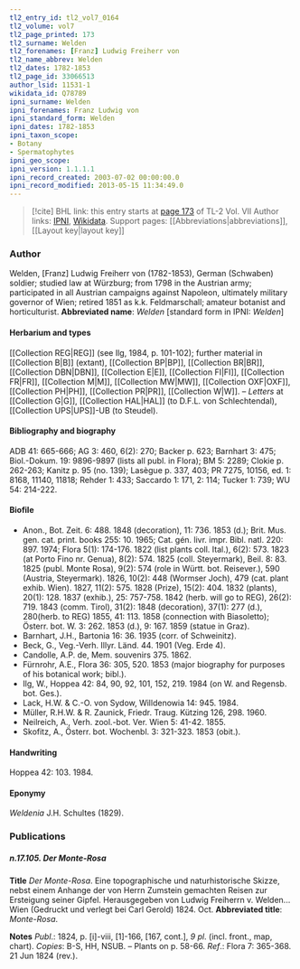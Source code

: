 ```yaml
---
tl2_entry_id: tl2_vol7_0164
tl2_volume: vol7
tl2_page_printed: 173
tl2_surname: Welden
tl2_forenames: [Franz] Ludwig Freiherr von
tl2_name_abbrev: Welden
tl2_dates: 1782-1853
tl2_page_id: 33066513
author_lsid: 11531-1
wikidata_id: Q78789
ipni_surname: Welden
ipni_forenames: Franz Ludwig von
ipni_standard_form: Welden
ipni_dates: 1782-1853
ipni_taxon_scope: 
- Botany
- Spermatophytes
ipni_geo_scope: 
ipni_version: 1.1.1.1
ipni_record_created: 2003-07-02 00:00:00.0
ipni_record_modified: 2013-05-15 11:34:49.0
---
```


> [!cite] BHL link: this entry starts at [page 173](https://www.biodiversitylibrary.org/page/33066513) of TL-2 Vol. VII
> Author links: [IPNI](https://www.ipni.org/a/11531-1), [Wikidata](https://www.wikidata.org/wiki/Q78789). Support pages: [[Abbreviations|abbreviations]], [[Layout key|layout key]]

### Author

Welden, \[Franz\] Ludwig Freiherr von (1782-1853), German (Schwaben) soldier; studied law at Würzburg; from 1798 in the Austrian army; participated in all Austrian campaigns against Napoleon, ultimately military governor of Wien; retired 1851 as k.k. Feldmarschall; amateur botanist and horticulturist. 
**Abbreviated name**: *Welden* \[standard form in IPNI: *Welden*\]

#### Herbarium and types

[[Collection REG|REG]] (see Ilg, 1984, p. 101-102); further material in [[Collection B|B]] (extant), [[Collection BP|BP]], [[Collection BR|BR]], [[Collection DBN|DBN]], [[Collection E|E]], [[Collection FI|FI]], [[Collection FR|FR]], [[Collection M|M]], [[Collection MW|MW]], [[Collection OXF|OXF]], [[Collection PH|PH]], [[Collection PR|PR]], [[Collection W|W]]. – *Letters* at [[Collection G|G]], [[Collection HAL|HAL]] (to D.F.L. von Schlechtendal), [[Collection UPS|UPS]]-UB (to Steudel).

#### Bibliography and biography

ADB 41: 665-666; AG 3: 460, 6(2): 270; Backer p. 623; Barnhart 3: 475; Biol.-Dokum. 19: 9896-9897 (lists all publ. in Flora); BM 5: 2289; Clokie p. 262-263; Kanitz p. 95 (no. 139); Lasègue p. 337, 403; PR 7275, 10156, ed. 1: 8168, 11140, 11818; Rehder 1: 433; Saccardo 1: 171, 2: 114; Tucker 1: 739; WU 54: 214-222.

#### Biofile

- Anon., Bot. Zeit. 6: 488. 1848 (decoration), 11: 736. 1853 (d.); Brit. Mus. gen. cat. print. books 255: 10. 1965; Cat. gén. livr. impr. Bibl. natl. 220: 897. 1974; Flora 5(1): 174-176. 1822 (list plants coll. Ital.), 6(2): 573. 1823 (at Porto Fino nr. Genua), 8(2): 574. 1825 (coll. Steyermark), Beil. 8: 83. 1825 (publ. Monte Rosa), 9(2): 574 (role in Württ. bot. Reisever.), 590 (Austria, Steyermark). 1826, 10(2): 448 (Wormser Joch), 479 (cat. plant exhib. Wien). 1827, 11(2): 575. 1828 (Prize), 15(2): 404. 1832 (plants), 20(1): 128. 1837 (exhib.), 25: 757-758. 1842 (herb. will go to REG), 26(2): 719. 1843 (comm. Tirol), 31(2): 1848 (decoration), 37(1): 277 (d.), 280(herb. to REG) 1855, 41: 113. 1858 (connection with Biasoletto); Österr. bot. W. 3: 262. 1853 (d.), 9: 167. 1859 (statue in Graz).
- Barnhart, J.H., Bartonia 16: 36. 1935 (corr. of Schweinitz).
- Beck, G., Veg.-Verh. Illyr. Länd. 44. 1901 (Veg. Erde 4).
- Candolle, A.P. de, Mem. souvenirs 375. 1862.
- Fürnrohr, A.E., Flora 36: 305, 520. 1853 (major biography for purposes of his botanical work; bibl.).
- Ilg, W., Hoppea 42: 84, 90, 92, 101, 152, 219. 1984 (on W. and Regensb. bot. Ges.).
- Lack, H.W. & C.-O. von Sydow, Willdenowia 14: 945. 1984.
- Müller, R.H.W. & R. Zaunick, Friedr. Traug. Kützing 126, 298. 1960.
- Neilreich, A., Verh. zool.-bot. Ver. Wien 5: 41-42. 1855.
- Skofitz, A., Österr. bot. Wochenbl. 3: 321-323. 1853 (obit.).

#### Handwriting

Hoppea 42: 103. 1984.

#### Eponymy

*Weldenia* J.H. Schultes (1829).

### Publications

##### n.17.105. Der Monte-Rosa

**Title**
*Der Monte-Rosa*. Eine topographische und naturhistorische Skizze, nebst einem Anhange der von Herrn Zumstein gemachten Reisen zur Ersteigung seiner Gipfel. Herausgegeben von Ludwig Freiherrn v. Welden... Wien (Gedruckt und verlegt bei Carl Gerold) 1824. Oct.
**Abbreviated title**: *Monte-Rosa*.

**Notes**
*Publ*.: 1824, p. \[i\]-viii, \[1\]-166, \[167, cont.\], *9 pl*. (incl. front., map, chart). *Copies*: B-S, HH, NSUB. – Plants on p. 58-66.
*Ref*.: Flora 7: 365-368. 21 Jun 1824 (rev.).

